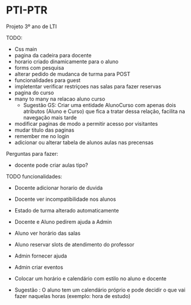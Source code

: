 # PTI-PTR
Projeto 3º ano de LTI

TODO:
- Css main
- pagina da cadeira para docente
- horario criado dinamicamente para o aluno
- forms com pesquisa
- alterar pedido de mudanca de turma para POST
- funcionalidades para guest
- impletentar verificar restriçoes nas salas para fazer reservas
- pagina do curso
- many to many na relacao aluno curso
    + Sugestão GS: Criar uma entidade AlunoCurso com apenas dois atributos (Aluno e Curso) que fica a tratar dessa relação, facilita na navegação mais tarde
- modificar paginas de modo a permitir acesso por visitantes
- mudar titulo das paginas
- remember me no login
- adicionar ou alterar tabela de alunos aulas nas precensas

Perguntas para fazer:
- docente pode criar aulas tipo?

TODO funcionalidades:
- Docente adicionar horario de duvida
- Docente ver incompatibilidade nos alunos
- Estado de turma alterado automaticamente
- Docente e Aluno pedirem ajuda a Admin
- Aluno ver horário das salas
- Aluno reservar slots de atendimento do professor
- Admin fornecer ajuda 
- Admin criar eventos
- Colocar um horário e calendário com estilo no aluno e docente


- Sugestão : O aluno tem um calendário próprio e pode decidir o que vai fazer naquelas horas (exemplo: hora de estudo) 

